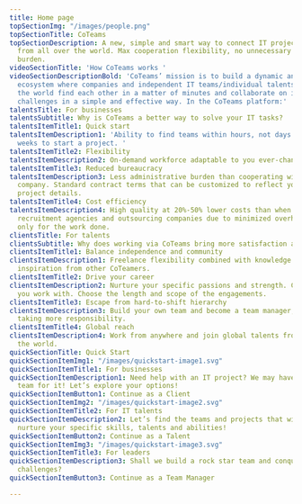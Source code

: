 ```yaml
---
title: Home page
topSectionImg: "/images/people.png"
topSectionTitle: CoTeams
topSectionDescription: A new, simple and smart way to connect IT projects and IT talents
  from all over the world. Max cooperation flexibility, no unnecessary costs and administrative
  burden.
videoSectionTitle: 'How CoTeams works '
videoSectionDescriptionBold: 'CoTeams’ mission is to build a dynamic and transparent
  ecosystem where companies and independent IT teams/individual talents from all over
  the world find each other in a matter of minutes and collaborate on interesting
  challenges in a simple and effective way. In the CoTeams platform:'
talentsTitle: For businesses
talentsSubtitle: Why is CoTeams a better way to solve your IT tasks?
talentsItemTitle1: Quick start
talentsItemDescription1: 'Ability to find teams within hours, not days and weeks.1-2
  weeks to start a project. '
talentsItemTitle2: Flexibility
talentsItemDescription2: On-demand workforce adaptable to you ever-changing needs.
talentsItemTitle3: Reduced bureaucracy
talentsItemDescription3: Less administrative burden than cooperating with a traditional
  company. Standard contract terms that can be customized to reflect your particular
  project details.
talentsItemTitle4: Cost efficiency
talentsItemDescription4: High quality at 20%-50% lower costs than when working with
  recruitment agencies and outsourcing companies due to minimized overheads. Payment
  only for the work done.
clientsTitle: For talents
clientsSubtitle: Why does working via CoTeams bring more satisfaction and joy?
clientsItemTitle1: Balance independence and community
clientsItemDescription1: Freelance flexibility combined with knowledge sharing and
  inspiration from other CoTeamers.
clientsItemTitle2: Drive your career
clientsItemDescription2: Nurture your specific passions and strength. Choose people
  you work with. Choose the length and scope of the engagements.
clientsItemTitle3: Escape from hard-to-shift hierarchy
clientsItemDescription3: Build your own team and become a team manager, if you enjoy
  taking more responsibility.
clientsItemTitle4: Global reach
clientsItemDescription4: Work from anywhere and join global talents from all over
  the world.
quickSectionTitle: Quick Start
quickSectionItemImg1: "/images/quickstart-image1.svg"
quickSectionItemTitle1: For businesses
quickSectionItemDescription1: Need help with an IT project? We may have a perfect
  team for it! Let’s explore your options!
quickSectionItemButton1: Continue as a Client
quickSectionItemImg2: "/images/quickstart-image2.svg"
quickSectionItemTitle2: For IT talents
quickSectionItemDescription2: Let’s find the teams and projects that will help you
  nurture your specific skills, talents and abilities!
quickSectionItemButton2: Continue as a Talent
quickSectionItemImg3: "/images/quickstart-image3.svg"
quickSectionItemTitle3: For leaders
quickSectionItemDescription3: Shall we build a rock star team and conquer interesting
  challenges?
quickSectionItemButton3: Continue as a Team Manager

---
```

